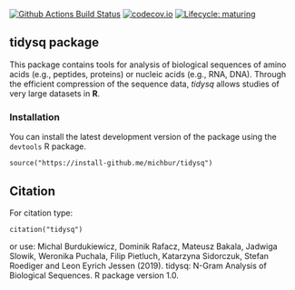 <!-- badges: start -->
  [![Github Actions Build Status](https://github.com/BioGenies/tidysq/workflows/R-CMD-check-bioc/badge.svg)](https://github.com/BioGenies/tidysq/actions)
  [![codecov.io](https://codecov.io/github/BioGenies/tidysq/coverage.svg?branch=master)](https://codecov.io/github/BioGenies/tidysq?branch=master) 
  [![Lifecycle: maturing](https://img.shields.io/badge/lifecycle-maturing-blue.svg)](https://www.tidyverse.org/lifecycle/#maturing)
<!-- badges: end -->



## tidysq package

This package contains tools for analysis of biological sequences of amino acids (e.g., peptides, proteins) or nucleic acids (e.g., RNA, DNA). Through the efficient compression of the sequence data, *tidysq* allows studies of very large datasets in **R**.

### Installation

You can install the latest development version of the package using the `devtools` R package.

```
source("https://install-github.me/michbur/tidysq")
```

## Citation

For citation type:

```
citation("tidysq")
```

or use:
Michal Burdukiewicz, Dominik Rafacz, Mateusz Bakala, Jadwiga Slowik, Weronika Puchala, Filip Pietluch, Katarzyna Sidorczuk, Stefan Roediger and Leon Eyrich Jessen (2019). tidysq: N-Gram Analysis of Biological Sequences. R package version 1.0. 
